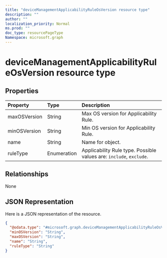 ```yaml
---
title: "deviceManagementApplicabilityRuleOsVersion resource type"
description: ""
author: ""
localization_priority: Normal
ms.prod: ""
doc_type: resourcePageType
Namespace: microsoft.graph
---
```



# deviceManagementApplicabilityRuleOsVersion resource type



## Properties
|Property|Type|Description|
|:---|:---|:---|
|maxOSVersion|String|Max OS version for Applicability Rule.|
|minOSVersion|String|Min OS version for Applicability Rule.|
|name|String|Name for object.|
|ruleType|Enumeration|Applicability Rule type. Possible values are: `include`, `exclude`.|

## Relationships
None

## JSON Representation
Here is a JSON representation of the resource.
<!-- {
  "blockType": "resource",
  "@odata.type": "microsoft.graph.deviceManagementApplicabilityRuleOsVersion"
}
-->
``` json
{
  "@odata.type": "#microsoft.graph.deviceManagementApplicabilityRuleOsVersion",
  "minOSVersion": "String",
  "maxOSVersion": "String",
  "name": "String",
  "ruleType": "String"
}
```

